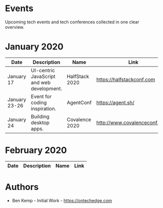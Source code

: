 # Events
Upcoming tech events and tech conferences collected in one clear overview.
# January 2020

| Date          | Description                                | Name                     | Link                          |
| ------------- | ------------------------------------------ | ------------------------ | ----------------------------- |
| January 17    | UI-centric JavaScript and web development. | HalfStack 2020           | https://halfstackconf.com     |
| January 23-26 | Event for coding inspiration.              | AgentConf                | https://agent.sh/             |
| January 24    | Building desktop apps.                     | Covalence 2020           | http://www.covalenceconf.com/ |

# February 2020

| Date          | Description                                | Name                        | Link                      |
| ------------- | ------------------------------------------ | --------------------------- | ------------------------- |


# Authors
- Ben Kemp - Initial Work - https://ontechedge.com
